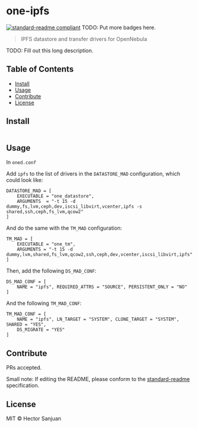 # one-ipfs


[![standard-readme compliant](https://img.shields.io/badge/standard--readme-OK-green.svg?style=flat-square)](https://github.com/RichardLitt/standard-readme)
TODO: Put more badges here.

> IPFS datastore and transfer drivers for OpenNebula

TODO: Fill out this long description.

## Table of Contents

- [Install](#install)
- [Usage](#usage)
- [Contribute](#contribute)
- [License](#license)

## Install

```
```

## Usage

In `oned.conf`

Add `ipfs` to the list of drivers in the `DATASTORE_MAD` configuration, which could look like:

```
DATASTORE_MAD = [
    EXECUTABLE = "one_datastore",
    ARGUMENTS  = "-t 15 -d dummy,fs,lvm,ceph,dev,iscsi_libvirt,vcenter,ipfs -s shared,ssh,ceph,fs_lvm,qcow2"
]
```

And do the same with the `TM_MAD` configuration:

```
TM_MAD = [
    EXECUTABLE = "one_tm",
    ARGUMENTS = "-t 15 -d dummy,lvm,shared,fs_lvm,qcow2,ssh,ceph,dev,vcenter,iscsi_libvirt,ipfs"
]
```

Then, add the following `DS_MAD_CONF`:

```
DS_MAD_CONF = [
    NAME = "ipfs", REQUIRED_ATTRS = "SOURCE", PERSISTENT_ONLY = "NO"
]
```

And the following `TM_MAD_CONF`:

```
TM_MAD_CONF = [
    NAME = "ipfs", LN_TARGET = "SYSTEM", CLONE_TARGET = "SYSTEM", SHARED = "YES",
    DS_MIGRATE = "YES"
]
```

## Contribute

PRs accepted.

Small note: If editing the README, please conform to the [standard-readme](https://github.com/RichardLitt/standard-readme) specification.

## License

MIT © Hector Sanjuan
